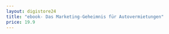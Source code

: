 ```yaml
---
layout: digistore24
title: "ebook- Das Marketing-Geheimnis für Autovermietungen"
price: 19.9
---
```

